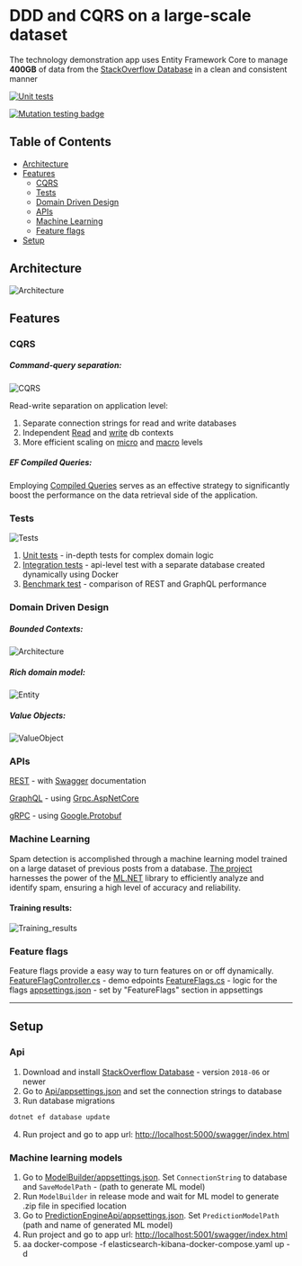 # DDD and CQRS on a large-scale dataset

The technology demonstration app uses Entity Framework Core to manage <b>400GB</b> of data from the [StackOverflow Database](https://www.brentozar.com/archive/2015/10/how-to-download-the-stack-overflow-database-via-bittorrent) in a clean and consistent manner 

[![Unit tests](https://github.com/gs1993/SO/actions/workflows/unit-tests.yml/badge.svg?branch=master)](https://github.com/gs1993/SO/actions/workflows/unit-tests.yml)

[![Mutation testing badge](https://img.shields.io/endpoint?style=flat&url=https%3A%2F%2Fbadge-api.stryker-mutator.io%2Fgithub.com%2Fgs1993%2FSO%2Fmaster)](https://dashboard.stryker-mutator.io/reports/github.com/gs1993/SO/master)

## Table of Contents
- [Architecture](#architecture)
- [Features](#features)
  * [CQRS](#cqrs)
  * [Tests](#tests)
  * [Domain Driven Design](#domain-driven-design)
  * [APIs](#apis)
  * [Machine Learning](#machine-learning)
  * [Feature flags](#feature-flags)
- [Setup](#setup)

## Architecture
![Architecture](https://github.com/gs1993/SO/blob/master/images/Architecture2.PNG)

## Features

### CQRS

##### Command-query separation:<br />
![CQRS](https://github.com/gs1993/SO/blob/master/images/Cqrs2.PNG)

Read-write separation on application level:
1. Separate connection strings for read and write databases
2. Independent [Read](https://github.com/gs1993/SO/blob/master/SO/Logic/Utils/Db/ReadOnlyDatabaseContext.cs) and [write](https://github.com/gs1993/SO/blob/master/SO/Logic/Utils/Db/DatabaseContext.cs) db contexts
3. More efficient scaling on [micro](https://github.com/gs1993/SO/blob/master/SO/Logic/Utils/Db/DbExtensions.cs) and [macro](https://learn.microsoft.com/en-us/sql/relational-databases/replication/sql-server-replication?view=sql-server-ver16) levels

##### EF Compiled Queries:
Employing [Compiled Queries](https://github.com/gs1993/SO/blob/master/SO/Logic/Read/Posts/Queries/GetLastestPostsQuery.cs) serves as an effective strategy to significantly boost the performance on the data retrieval side of the application.

### Tests
![Tests](https://github.com/gs1993/SO/blob/master/images/Tests.PNG)

1. [Unit tests](https://github.com/gs1993/SO/blob/master/SO/Tests/UnitTests/Logic/Posts/PostTests.cs) - in-depth tests for complex domain logic
2. [Integration tests](https://github.com/gs1993/SO/blob/master/SO/Tests/IntegrationTests/Posts/PostControllerIntegrationTests.cs) - api-level test with a separate database created dynamically using Docker
3. [Benchmark test](https://github.com/gs1993/SO/blob/master/SO/Tests/BenchmarkTests/APIs/RestBenchmarks.cs) - comparison of REST and GraphQL performance

### Domain Driven Design

##### Bounded Contexts:
![Architecture](https://github.com/gs1993/SO/blob/master/images/ProjectLogic2.PNG)

##### Rich domain model:<br />
![Entity](https://github.com/gs1993/SO/blob/master/images/PostEntity.PNG)

##### Value Objects:<br />
![ValueObject](https://github.com/gs1993/SO/blob/master/images/ProfileInfoValueObject.PNG)


### APIs

[REST](https://github.com/gs1993/SO/tree/master/SO/Api/Controllers) - with [Swagger](https://github.com/domaindrivendev/Swashbuckle.AspNetCore) documentation

[GraphQL](https://github.com/gs1993/SO/tree/master/SO/Api/GraphQL) - using [Grpc.AspNetCore](https://github.com/grpc/grpc-dotnet)

[gRPC](https://github.com/gs1993/SO/tree/master/SO/Api/Grpc) - using [Google.Protobuf](https://github.com/protocolbuffers/protobuf)


### Machine Learning
Spam detection is accomplished through a machine learning model trained on a large dataset of previous posts from a database. [The project](https://github.com/gs1993/SO/tree/master/SO/Services/PostContentEvaluator/PostScoreEvaluationEngine.cs) harnesses the power of the [ML.NET](https://github.com/dotnet/machinelearning) library to efficiently analyze and identify spam, ensuring a high level of accuracy and reliability.

#### Training results:
![Training_results](https://github.com/gs1993/SO/blob/master/images/Training_results.PNG)

### Feature flags
Feature flags provide a easy way to turn features on or off dynamically.
[FeatureFlagController.cs](https://github.com/gs1993/SO/blob/master/SO/Api/Controllers/FeatureFlagsDemoController.cs) - demo edpoints
[FeatureFlags.cs](https://github.com/gs1993/SO/blob/master/SO/Logic/Read/FeatureFlagsDemo/FeatureFlag.cs) - logic for the flags
[appsettings.json](https://github.com/gs1993/SO/blob/master/SO/Api/appsettings.json) - set by "FeatureFlags" section in appsettings

--------------

## Setup

### Api

1. Download and install [StackOverflow Database](https://www.brentozar.com/archive/2015/10/how-to-download-the-stack-overflow-database-via-bittorrent) - version `2018-06` or newer
2. Go to [Api/appsettings.json](https://github.com/gs1993/SO/blob/master/SO/Api/appsettings.json) and set the connection strings to database
3. Run database migrations
```cmd
dotnet ef database update
```
4. Run project and go to app url: [http://localhost:5000/swagger/index.html](http://localhost:5000/swagger/index.html)

### Machine learning models

1. Go to [ModelBuilder/appsettings.json](https://github.com/gs1993/SO/blob/master/SO/Services/MachineLearning/PostContentEvaluator/appsettings.json). Set `ConnectionString` to database and `SaveModelPath` - (path to generate ML model)
2. Run `ModelBuilder` in release mode and wait for ML model to generate .zip file in specified location
3. Go to [PredictionEngineApi/appsettings.json](https://github.com/gs1993/SO/blob/master/SO/Services/MachineLearning/PredictionEngineApi/appsettings.json). Set `PredictionModelPath` (path and name of generated ML model)
4. Run project and go to app url: [http://localhost:5001/swagger/index.html](http://localhost:5001/swagger/index.html)
5. aa docker-compose -f elasticsearch-kibana-docker-compose.yaml up -d
